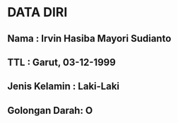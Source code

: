 # DATA DIRI

## Nama : Irvin Hasiba Mayori Sudianto
## TTL  : Garut, 03-12-1999
## Jenis Kelamin : Laki-Laki
## Golongan Darah: O